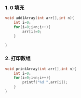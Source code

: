 ### 1. 0 填充
```c
void add1Array(int arr[],int n){
	int i=0;
	for(i=0;i<n;i++){
		arr[i]=0;
	}
		
}
```

### 2. 打印数组
```c
void printArray(int arr[],int n){
	int i=0;
	for(i=0;i<n;i++){
		printf("%d ",arr[i]);
	}
}

```